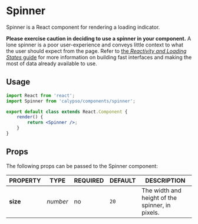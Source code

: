 # Spinner

Spinner is a React component for rendering a loading indicator.

**Please exercise caution in deciding to use a spinner in your component.** A lone spinner is a poor user-experience and conveys little context to what the user should expect from the page. Refer to [the _Reactivity and Loading States_ guide](https://github.com/Automattic/wp-calypso/blob/HEAD/docs/reactivity.md) for more information on building fast interfaces and making the most of data already available to use.

## Usage

```jsx
import React from 'react';
import Spinner from 'calypso/components/spinner';

export default class extends React.Component {
	render() {
		return <Spinner />;
	}
}
```

## Props

The following props can be passed to the Spinner component:

| PROPERTY | TYPE     | REQUIRED | DEFAULT | DESCRIPTION                                     |
| -------- | -------- | -------- | ------- | ----------------------------------------------- |
| **size** | _number_ | no       | `20`    | The width and height of the spinner, in pixels. |
